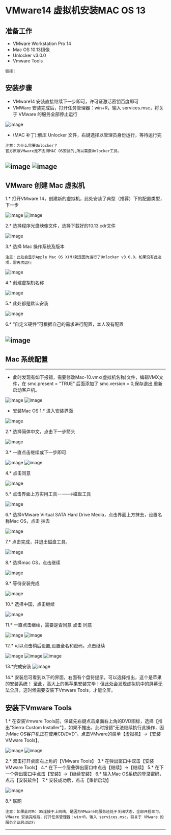 # VMware14 虚拟机安装MAC OS 13
## 准备工作
- VMware Workstation Pro 14
- Mac OS 10.13镜像
- Unlocker v3.0.0
- Vmware Tools
```
链接：
```
## 安装步骤
- VMware14 安装直接继续下一步即可，许可证激活密钥百度即可
- VMWare 安装完成后，打开任务管理器：win+R，输入 services.msc，将关于 VMware 的服务全部停止运行 

![image](https://github.com/zmlwzx/zmlwzx.github.com/tree/master/images/VMware/服务.jpg)

- (MAC 补丁):解压 Unlocker 文件，右键选择以管理员身份运行，等待运行完
```
注意：为什么需要Unlocker？
官方原版VMware是不支持MAC OS安装的,所以需要Unlocker工具。
```

![image](https://github.com/zmlwzx/zmlwzx.github.com/blob/master/images/VMware/unlocker-1.jpg)
![image](https://github.com/zmlwzx/zmlwzx.github.com/blob/master/images/VMware/unlocker-2.jpg)
---
## VMware 创建 Mac 虚拟机
1.* 打开VMware 14，创建新的虚拟机，此处安装了典型（推荐）下的配置类型，下一步

![image](https://github.com/zmlwzx/zmlwzx.github.com/blob/master/images/VMware/界面.jpg)
![image](https://github.com/zmlwzx/zmlwzx.github.com/blob/master/images/VMware/1.png)

2.* 选择程序光盘映像文件，选择下载好的10.13.cdr文件

![image](https://github.com/zmlwzx/zmlwzx.github.com/blob/master/images/VMware/2.png)

3.* 选择 Mac 操作系统及版本

```
注意：此处会显示Apple Mac OS X(M)就是因为运行了Unlocker v3.0.0，如果没有此选项，需再次运行
```
![image](https://github.com/zmlwzx/zmlwzx.github.com/blob/master/images/VMware/3.png)

4.* 创建虚拟机名称

![image](https://github.com/zmlwzx/zmlwzx.github.com/blob/master/images/VMware/4.png)

5.* 此处都是默认安装

![image](https://github.com/zmlwzx/zmlwzx.github.com/blob/master/images/VMware/5.png)

6.* “自定义硬件”可根据自己的需求进行配置，本人没有配置

![image](https://github.com/zmlwzx/zmlwzx.github.com/blob/master/images/VMware/6.png)
---

## Mac 系统配置
---
- 此时发现有如下报错，需要修改Mac-10.vmx(虚拟机名称)文件，编辑VMX文件，在 smc.present = "TRUE" 后面添加了 smc.version = 0,保存退出,重新启动客户机。

![image](https://github.com/zmlwzx/zmlwzx.github.com/blob/master/images/VMware/7.png)
![image](https://github.com/zmlwzx/zmlwzx.github.com/blob/master/images/VMware/8.png)

- 安装Mac OS
1.* 进入安装界面

![image](https://github.com/zmlwzx/zmlwzx.github.com/blob/master/images/VMware/10.png)

2.* 选择简体中文，点击下一步箭头

![image](https://github.com/zmlwzx/zmlwzx.github.com/blob/master/images/VMware/11.png)

3.* 一直点击继续或下一步即可

![image](https://github.com/zmlwzx/zmlwzx.github.com/blob/master/images/VMware/12.png)
![image](https://github.com/zmlwzx/zmlwzx.github.com/blob/master/images/VMware/13.png)

4.* 点击同意

![image](https://github.com/zmlwzx/zmlwzx.github.com/blob/master/images/VMware/14.png)

5.* 点击界面上方实用工具----->磁盘工具

![image](https://github.com/zmlwzx/zmlwzx.github.com/blob/master/images/VMware/15.png)

6.* 选择VMware Virtual SATA Hard Drive Media，点击界面上方抹去，设置名称Mac OS，点击 抹去

![image](https://github.com/zmlwzx/zmlwzx.github.com/blob/master/images/VMware/16.png)

7.* 点击完成，并退出磁盘工具。

![image](https://github.com/zmlwzx/zmlwzx.github.com/blob/master/images/VMware/17.png)

8.* 选择mac OS，点击继续

![image](https://github.com/zmlwzx/zmlwzx.github.com/blob/master/images/VMware/18.png)

9.* 等待安装完成

![image](https://github.com/zmlwzx/zmlwzx.github.com/blob/master/images/VMware/19.png)

10.* 选择中国，点击继续

![image](https://github.com/zmlwzx/zmlwzx.github.com/blob/master/images/VMware/20.png)

11.* 一直点击继续，需要是否同意 点击 同意

![image](https://github.com/zmlwzx/zmlwzx.github.com/blob/master/images/VMware/21.png)
![image](https://github.com/zmlwzx/zmlwzx.github.com/blob/master/images/VMware/22.png)

12.* 可以点击稍后设置,设置全名和密码，点击继续

![image](https://github.com/zmlwzx/zmlwzx.github.com/blob/master/images/VMware/23.png)
![image](https://github.com/zmlwzx/zmlwzx.github.com/blob/master/images/VMware/24.png)
![image](https://github.com/zmlwzx/zmlwzx.github.com/blob/master/images/VMware/25.png)

13.*完成安装
![image](https://github.com/zmlwzx/zmlwzx.github.com/blob/master/images/VMware/26.png)

14.* 安装后可看到以下的界面，右面有个盘符提示，可以选择推出，这个是苹果的安装系统！
至此，高大上的黑苹果安装完毕！但此处会发现虚拟机中的屏幕无法全屏，这时候需要安装下Vmware Tools，才能全屏。

## 安装下Vmware Tools
1.* 在安装Vmware Tools前，保证先右键点击桌面右上角的DVD图标，选择【推出"Sierra Custom Installer"】，如果不推出，此时报错“无法继续执行此操作，因为Mac OS客户机正在使用CD/DVD”。点击VMware的菜单【虚拟机】->【安装 VMware Tools】。

![image](https://github.com/zmlwzx/zmlwzx.github.com/blob/master/images/VMware/27.png)
![image](https://github.com/zmlwzx/zmlwzx.github.com/blob/master/images/VMware/28.png)

2.* 双击打开桌面右上角的【VMware Tools】
3.* 在弹出窗口中双击【安装 VMware Tools】
4.* 在下一个层叠弹出窗口中点击【继续】->【继续】
5.* 在下一个弹出窗口中点击【安装】->【继续安装】
6.* 输入Mac OS系统的登录密码，点击【安装软件】
7.* 安装成功后，点击【重新启动】

![image](https://github.com/zmlwzx/zmlwzx.github.com/blob/master/images/VMware/29png)

8.* 联网
```
注意：如果此时Mc OS连接不上网络，是因为VMware的服务还处于关闭状态，全部开启即可。
VMWare 安装完成后，打开任务管理器：win+R，输入 services.msc，将关于 VMware 的服务全部启动运行 
```
---



